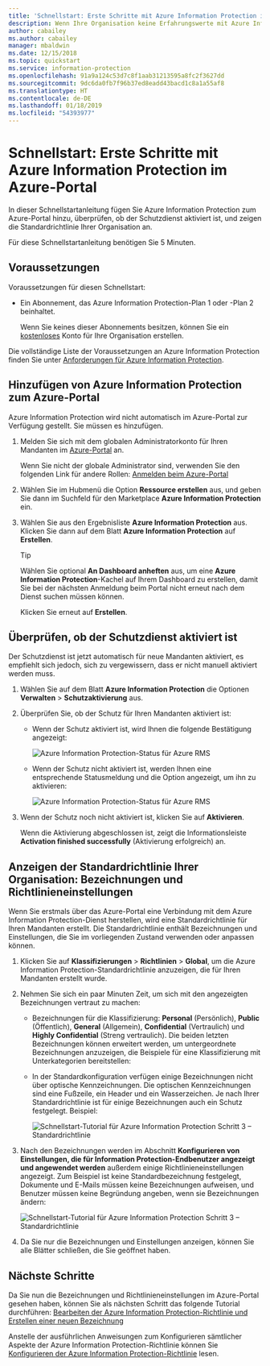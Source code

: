 ```yaml
---
title: 'Schnellstart: Erste Schritte mit Azure Information Protection im Azure-Portal – AIP'
description: Wenn Ihre Organisation keine Erfahrungswerte mit Azure Information Protection besitzt, beginnen Sie an dieser Stelle, um den Dienst zum Azure-Portal hinzuzufügen, die Aktivierung des Schutzdiensts zu überprüfen und die Richtlinie anzuzeigen.
author: cabailey
ms.author: cabailey
manager: mbaldwin
ms.date: 12/15/2018
ms.topic: quickstart
ms.service: information-protection
ms.openlocfilehash: 91a9a124c53d7c8f1aab31213595a8fc2f3627dd
ms.sourcegitcommit: 9dc6da0fb7f96b37ed8eadd43bacd1c8a1a55af8
ms.translationtype: HT
ms.contentlocale: de-DE
ms.lasthandoff: 01/18/2019
ms.locfileid: "54393977"
---
```

# <a name="quickstart-get-started-with-azure-information-protection-in-the-azure-portal"></a>Schnellstart: Erste Schritte mit Azure Information Protection im Azure-Portal

In dieser Schnellstartanleitung fügen Sie Azure Information Protection zum Azure-Portal hinzu, überprüfen, ob der Schutzdienst aktiviert ist, und zeigen die Standardrichtlinie Ihrer Organisation an. 

Für diese Schnellstartanleitung benötigen Sie 5 Minuten.

## <a name="prerequisites"></a>Voraussetzungen

Voraussetzungen für diesen Schnellstart:

- Ein Abonnement, das Azure Information Protection-Plan 1 oder -Plan 2 beinhaltet.
    
    Wenn Sie keines dieser Abonnements besitzen, können Sie ein [kostenloses](https://portal.office.com/Signup/Signup.aspx?OfferId=87dd2714-d452-48a0-a809-d2f58c4f68b7) Konto für Ihre Organisation erstellen.

Die vollständige Liste der Voraussetzungen an Azure Information Protection finden Sie unter [Anforderungen für Azure Information Protection](requirements.md).

## <a name="add-azure-information-protection-to-the-azure-portal"></a>Hinzufügen von Azure Information Protection zum Azure-Portal

Azure Information Protection wird nicht automatisch im Azure-Portal zur Verfügung gestellt. Sie müssen es hinzufügen.

1. Melden Sie sich mit dem globalen Administratorkonto für Ihren Mandanten im [Azure-Portal](https://portal.azure.com) an. 
    
    Wenn Sie nicht der globale Administrator sind, verwenden Sie den folgenden Link für andere Rollen: [Anmelden beim Azure-Portal](configure-policy.md#signing-in-to-the-azure-portal)

2. Wählen Sie im Hubmenü die Option **Ressource erstellen** aus, und geben Sie dann im Suchfeld für den Marketplace **Azure Information Protection** ein. 
    
3. Wählen Sie aus den Ergebnisliste **Azure Information Protection** aus. Klicken Sie dann auf dem Blatt **Azure Information Protection** auf **Erstellen**.
    
    > [!TIP] 
    > Wählen Sie optional **An Dashboard anheften** aus, um eine **Azure Information Protection**-Kachel auf Ihrem Dashboard zu erstellen, damit Sie bei der nächsten Anmeldung beim Portal nicht erneut nach dem Dienst suchen müssen können.
    
    Klicken Sie erneut auf **Erstellen**.

## <a name="confirm-the-protection-service-is-activated"></a>Überprüfen, ob der Schutzdienst aktiviert ist

Der Schutzdienst ist jetzt automatisch für neue Mandanten aktiviert, es empfiehlt sich jedoch, sich zu vergewissern, dass er nicht manuell aktiviert werden muss. 

1. Wählen Sie auf dem Blatt **Azure Information Protection** die Optionen **Verwalten** > **Schutzaktivierung** aus.

2. Überprüfen Sie, ob der Schutz für Ihren Mandanten aktiviert ist: 
    
    - Wenn der Schutz aktiviert ist, wird Ihnen die folgende Bestätigung angezeigt:
        
        ![Azure Information Protection-Status für Azure RMS](./media/info-protect-azurerms-activated.png)
        
    - Wenn der Schutz nicht aktiviert ist, werden Ihnen eine entsprechende Statusmeldung und die Option angezeigt, um ihn zu aktivieren:
        
        ![Azure Information Protection-Status für Azure RMS](./media/info-protect-azurerms-deactivated.png)

3. Wenn der Schutz noch nicht aktiviert ist, klicken Sie auf **Aktivieren**. 

    Wenn die Aktivierung abgeschlossen ist, zeigt die Informationsleiste **Activation finished successfully** (Aktivierung erfolgreich) an.

## <a name="view-your-organizations-default-policy---labels-and-policy-settings"></a>Anzeigen der Standardrichtlinie Ihrer Organisation: Bezeichnungen und Richtlinieneinstellungen

Wenn Sie erstmals über das Azure-Portal eine Verbindung mit dem Azure Information Protection-Dienst herstellen, wird eine Standardrichtlinie für Ihren Mandanten erstellt. Die Standardrichtlinie enthält Bezeichnungen und Einstellungen, die Sie im vorliegenden Zustand verwenden oder anpassen können.

1. Klicken Sie auf **Klassifizierungen** > **Richtlinien** > **Global**, um die Azure Information Protection-Standardrichtlinie anzuzeigen, die für Ihren Mandanten erstellt wurde.
    
2. Nehmen Sie sich ein paar Minuten Zeit, um sich mit den angezeigten Bezeichnungen vertraut zu machen:
    
   - Bezeichnungen für die Klassifizierung: **Personal** (Persönlich), **Public** (Öffentlich), **General** (Allgemein), **Confidential** (Vertraulich) und **Highly Confidential** (Streng vertraulich). Die beiden letzten Bezeichnungen können erweitert werden, um untergeordnete Bezeichnungen anzuzeigen, die Beispiele für eine Klassifizierung mit Unterkategorien bereitstellen:
    
   - In der Standardkonfiguration verfügen einige Bezeichnungen nicht über optische Kennzeichnungen. Die optischen Kennzeichnungen sind eine Fußzeile, ein Header und ein Wasserzeichen. Je nach Ihrer Standardrichtlinie ist für einige Bezeichnungen auch ein Schutz festgelegt. Beispiel: 
    
     ![Schnellstart-Tutorial für Azure Information Protection Schritt 3 – Standardrichtlinie](./media/info-protect-policy-default-labelsv2.png)
    
3. Nach den Bezeichnungen werden im Abschnitt **Konfigurieren von Einstellungen, die für Information Protection-Endbenutzer angezeigt und angewendet werden** außerdem einige Richtlinieneinstellungen angezeigt. Zum Beispiel ist keine Standardbezeichnung festgelegt, Dokumente und E-Mails müssen keine Bezeichnungen aufweisen, und Benutzer müssen keine Begründung angeben, wenn sie Bezeichnungen ändern:
    
    ![Schnellstart-Tutorial für Azure Information Protection Schritt 3 – Standardrichtlinie](./media/info-protect-policy-default-settings-quickstart.png) 

4. Da Sie nur die Bezeichnungen und Einstellungen anzeigen, können Sie alle Blätter schließen, die Sie geöffnet haben.

## <a name="next-steps"></a>Nächste Schritte

Da Sie nun die Bezeichnungen und Richtlinieneinstellungen im Azure-Portal gesehen haben, können Sie als nächsten Schritt das folgende Tutorial durchführen: [Bearbeiten der Azure Information Protection-Richtlinie und Erstellen einer neuen Bezeichnung](infoprotect-quick-start-tutorial.md)

Anstelle der ausführlichen Anweisungen zum Konfigurieren sämtlicher Aspekte der Azure Information Protection-Richtlinie können Sie [Konfigurieren der Azure Information Protection-Richtlinie](configure-policy.md) lesen.
